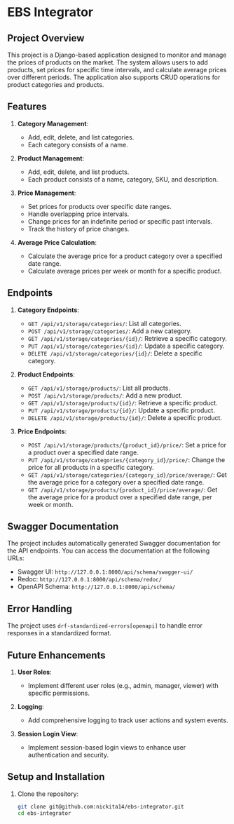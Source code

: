 # EBS Integrator

## Project Overview

This project is a Django-based application designed to monitor and manage the prices of products on the market. The system allows users to add products, set prices for specific time intervals, and calculate average prices over different periods. The application also supports CRUD operations for product categories and products.

## Features

1. **Category Management**:
   - Add, edit, delete, and list categories.
   - Each category consists of a name.

2. **Product Management**:
   - Add, edit, delete, and list products.
   - Each product consists of a name, category, SKU, and description.

3. **Price Management**:
   - Set prices for products over specific date ranges.
   - Handle overlapping price intervals.
   - Change prices for an indefinite period or specific past intervals.
   - Track the history of price changes.

4. **Average Price Calculation**:
   - Calculate the average price for a product category over a specified date range.
   - Calculate average prices per week or month for a specific product.

## Endpoints

1. **Category Endpoints**:
   - `GET /api/v1/storage/categories/`: List all categories.
   - `POST /api/v1/storage/categories/`: Add a new category.
   - `GET /api/v1/storage/categories/{id}/`: Retrieve a specific category.
   - `PUT /api/v1/storage/categories/{id}/`: Update a specific category.
   - `DELETE /api/v1/storage/categories/{id}/`: Delete a specific category.

2. **Product Endpoints**:
   - `GET /api/v1/storage/products/`: List all products.
   - `POST /api/v1/storage/products/`: Add a new product.
   - `GET /api/v1/storage/products/{id}/`: Retrieve a specific product.
   - `PUT /api/v1/storage/products/{id}/`: Update a specific product.
   - `DELETE /api/v1/storage/products/{id}/`: Delete a specific product.

3. **Price Endpoints**:
   - `POST /api/v1/storage/products/{product_id}/price/`: Set a price for a product over a specified date range.
   - `PUT /api/v1/storage/categories/{category_id}/price/`: Change the price for all products in a specific category.
   - `GET /api/v1/storage/categories/{category_id}/price/average/`: Get the average price for a category over a specified date range.
   - `GET /api/v1/storage/products/{product_id}/price/average/`: Get the average price for a product over a specified date range, per week or month.

## Swagger Documentation

The project includes automatically generated Swagger documentation for the API endpoints. You can access the documentation at the following URLs:
- Swagger UI: `http://127.0.0.1:8000/api/schema/swagger-ui/`
- Redoc: `http://127.0.0.1:8000/api/schema/redoc/`
- OpenAPI Schema: `http://127.0.0.1:8000/api/schema/`

## Error Handling

The project uses `drf-standardized-errors[openapi]` to handle error responses in a standardized format.

## Future Enhancements

1. **User Roles**:
   - Implement different user roles (e.g., admin, manager, viewer) with specific permissions.

2. **Logging**:
   - Add comprehensive logging to track user actions and system events.

3. **Session Login View**:
   - Implement session-based login views to enhance user authentication and security.

## Setup and Installation

1. Clone the repository:
   ```bash
   git clone git@github.com:nickita14/ebs-integrator.git
   cd ebs-integrator
    ```
